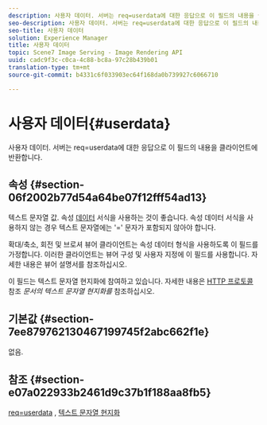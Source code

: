 ```yaml
---
description: 사용자 데이터. 서버는 req=userdata에 대한 응답으로 이 필드의 내용을 클라이언트에 반환합니다.
seo-description: 사용자 데이터. 서버는 req=userdata에 대한 응답으로 이 필드의 내용을 클라이언트에 반환합니다.
seo-title: 사용자 데이터
solution: Experience Manager
title: 사용자 데이터
topic: Scene7 Image Serving - Image Rendering API
uuid: cadc9f3c-c0ca-4c88-bc8a-97c28b439b01
translation-type: tm+mt
source-git-commit: b4331c6f033903ec64f168da0b739927c6066710

---
```



# 사용자 데이터{#userdata}

사용자 데이터. 서버는 req=userdata에 대한 응답으로 이 필드의 내용을 클라이언트에 반환합니다.

## 속성 {#section-06f2002b77d54a64be07f12fff54ad13}

텍스트 문자열 값. 속성 [데이터](/help/aem-is-ir-api/is-api/image-catalog/image-serving-api-ref/c-image-catalog-reference/c-overview/c-common-data-types/r-property-data.md) 서식을 사용하는 것이 좋습니다. 속성 데이터 서식을 사용하지 않는 경우 텍스트 문자열에는 &#39;=&#39; 문자가 포함되지 않아야 합니다.

확대/축소, 회전 및 브로셔 뷰어 클라이언트는 속성 데이터 형식을 사용하도록 이 필드를 가정합니다. 이러한 클라이언트는 뷰어 구성 및 사용자 지정에 이 필드를 사용합니다. 자세한 내용은 뷰어 설명서를 참조하십시오.

이 필드는 텍스트 문자열 현지화에 참여하고 있습니다. 자세한 내용은 [HTTP 프로토콜](/help/aem-is-ir-api/is-api/http-ref/image-serving-api-ref/c-http-protocol-reference/c-syntax-and-features/r-text-string-localization.md) 참조 *문서의 텍스트 문자열 현지화를* 참조하십시오.

## 기본값 {#section-7ee879762130467199745f2abc662f1e}

없음.

## 참조 {#section-e07a022933b2461d9c37b1f188aa8fb5}

[req=userdata](/help/aem-is-ir-api/is-api/http-ref/image-serving-api-ref/c-http-protocol-reference/c-command-reference/r-req/r-req.md) , [텍스트 문자열 현지화](/help/aem-is-ir-api/is-api/http-ref/image-serving-api-ref/c-http-protocol-reference/c-syntax-and-features/r-text-string-localization.md)
